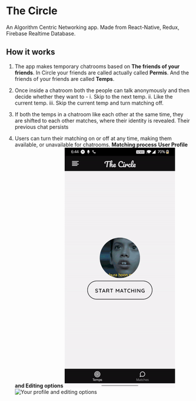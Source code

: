 # The Circle
An Algorithm Centric Networking app.
Made from React-Native, Redux, Firebase Realtime Database.

## How it works
1. The app makes temporary chatrooms based on **The friends of your friends**. In Circle your friends are called actually called **Permis**. And the friends of your friends are called **Temps**.

2. Once inside a chatroom both the people can talk anonymously and then decide whether they want to -
    i. Skip to the next temp.
    ii. Like the current temp.
    iii. Skip the current temp and turn matching off.
    
3. If both the temps in a chatroom like each other at the same time, they are shifted to each other matches, where their identity is revealed. Their previous chat persists

4. Users can turn their matching on or off at any time, making them available, or unavailable for chatrooms.
                **Matching process**                      **User Profile and Editing options**
![Matching with another user](CircleMatching.gif)  ![Your profile and editing options](CircleProfile.gif)

